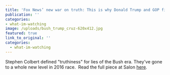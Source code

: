 ```yaml
---
title: 'Fox News’ new war on truth: This is why Donald Trump and GOP field get away with lies'
publication: ''
categories: 
- what-im-watching
image: /uploads/bush_trump_cruz-620x412.jpg
featured: true
link_to_original: ''
categories:
  - what-im-watching
---
```


Stephen Colbert defined "truthiness" for lies of the Bush era. They've gone to a whole new level in 2016 race.&nbsp; Read the full piece at Salon [here](http://www.salon.com/2015/12/22/fox_news_new_war_on_truth_this_is_why_donald_trump_and_gop_field_get_away_with_lies/).